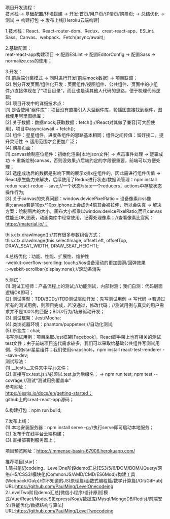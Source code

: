 


项目开发流程：  
技术栈 -> 基础配置/环境搭建 -> 开发:首页/用户页/详情页/购票页; -> 总结优化 -> 测试 -> 构建打包 -> 发布上线[Heroku云端构建]  

1.技术栈：React、React-router-dom、Redux、creat-react-app、ESLint、Sass、Canvas、webpack、Fetch(async/await);  

2.基础配置：  
reat-react-app构建项目 -> 配置ESLint -> 配置EditorConfig -> 配置Sass -> normalize.css的使用；  



3.开发：  
(1).前后端分离模式 -> 同时进行开发[前端mock数据] -> 项目联调；  
(2).划分开发页面/组件化开发：页面组件/视图组件、公共组件、页面中的小组件;//直接体现在了“项目目录”，而且也是读其他人代码的思路，便于梳理代码逻辑;  
(3).项目开发中的详细技术点：  
[1].是否使用“组件库”：项目没有直接引入大型组件库，轮播图直接找到组件，图标使用阿里图标库；  
[2].关于数据：数据mock;获取数据：fetch();//React对其做了兼容[可大胆使用]，项目中async/await + fetch();  
[3].组件：星星组件，进度条组件的思路基本相同；组件之间传值：留好接口，提升灵活性 -> 适用范围才会更加广泛；  
(4).购票页面：  
[1].canvas绘制座位组件：初始化渲染[本地json文件] -> 点击事件处理 -> 逻辑成功 -> 重新绘制canvas，否则没效果;//后端约定的字段很重要，前端可以方便处理；  
[2].选座成功后的数据是影响下面的展示x排x座组件的，因此需进行组件传值 -> React原生能力来解决，后续使用了Redux进行状态/数据流管理：npm install redux react-redux --save;//一个状态/state一个reducers，actions中存放状态操作行为;   
[3].关于canvas的失真问题：window.devicePixelRatio = 设备像素/css像素;canvas若是10px*10px,iphone上会成为4倍其会被拉伸，所以会失真 -> 解决方案：绘制图片的大小，画布大小都乘以window.devicePixelRatio;而且canvas性能还OK,图表，动画类库中经常使用，记得处理像素；//查看像素比官网：https://material.io/；  

this.ctx.drawImage();//其有很多参数组合方式；this.ctx.drawImage(this.selectImage, offsetLeft, offsetTop, DRAW_SEAT_WIDTH, DRAW_SEAT_HEIGHT);  


4.总结优化：功能、性能、扩展性、维护性  
-webkit-overflow-scrolling: touch;//ios设备滚动的更加圆滑/回弹效果  
::-webkit-scrollbar{display:none};//滚动条消失  



5.测试：  
(1).测试工程师：产品流程上的测试;//功能测试，内部封测；我们自测：代码层面逻辑OK即可；  
(2).测试类型：TDD/BDD;//TDD测试驱动开发：先写测试用例 -> 写代码 ->若通过所有的测试用例，则项目完成，若没通过，修改代码；//测试用例与真实的用户需求并不是100%的匹配；BDD:行为/场景驱动开发；  
(3).测试框架：Jest/Mocha;  
(4).类浏览器环境：phantom/puppeteer;//自动化测试;  
(5).断言库：chai;  
书写测试用例：项目采取Jest框架[Facebook]，React脚手架上也有相关的测试test文件；由于前端项目迭代需求较多，我们可以采取给基础公共组件写测试用例，例如star星星组件；我们使用snapshots，npm install react-test-renderer --save-dev;   
测试写法：  
(1).__tests__文件夹中写.js文件；   
(2).直接写xx.test.js;//必须以.test.js为后缀名； -> npm run test; npm test --covrage;//测试“测试用例覆盖率”  
参考网址：  
https://jestjs.io/docs/en/getting-started；  
github上的creat-react-app源码；  


6.构建打包：npm run build;  


7.发布上线：  
(1).本地安装服务器：npm install serve -g;//执行serve即可启动本地服务；  
(2).发布于在线平台云端构建；  
(3).直接部署到服务器上；  



项目预览网址：https://immense-basin-67906.herokuapp.com/  


推荐项目[star]：  
1.简书笔记codeing、LevelOne阶段demo汇总[ES3/5/6/DOM/BOM/JQuery/网络/H5/CSS3/模块化(CommonJS/AMD/CMD/ES6Mod)/构建工具(Webpack/Gulp)/你不知道的JS(原理篇/函数式编程篇/数学计算篇)/Git/GitHub]  
URL:https://github.com/PaulMing/LevelOnecodeing  
2.LevelTwo阶段demo汇总[微信小程序/设计原则|模式/Vue/React/NodeJS(Express/Koa)/数据库(Mysql/MongoDB/Redis)/前端安全/性能优化/数据结构与算法]  
URL:https://github.com/PaulMing/LevelTwocodeing











